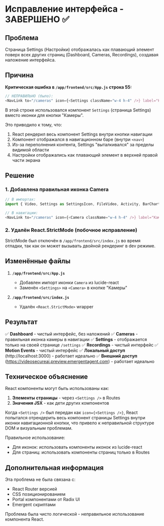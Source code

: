 # Исправление интерфейса - ЗАВЕРШЕНО ✅

## Проблема
Страница Settings (Настройки) отображалась как плавающий элемент поверх всех других страниц (Dashboard, Cameras, Recordings), создавая наложение интерфейса.

## Причина
**Критическая ошибка в `/app/frontend/src/App.js` строка 55:**

```javascript
// НЕПРАВИЛЬНО (было):
<NavLink to="/cameras" icon={<Settings className="w-4 h-4" />} label="Камеры" />
```

В этой строке использовался компонент `Settings` (страница Settings) вместо иконки для кнопки "Камеры".

Это приводило к тому, что:
1. React рендерил весь компонент Settings внутри кнопки навигации
2. Компонент отображался в навигационном баре (внутри `<nav>`)
3. Из-за переполнения контента, Settings "выталкивался" за пределы видимой области
4. Настройки отображались как плавающий элемент в верхней правой части экрана

## Решение

### 1. Добавлена правильная иконка Camera
```javascript
// В импортах:
import { Video, Settings as SettingsIcon, FileVideo, Activity, BarChart3, Camera } from 'lucide-react';

// В навигации:
<NavLink to="/cameras" icon={<Camera className="w-4 h-4" />} label="Камеры" />
```

### 2. Удалён React.StrictMode (побочное исправление)
StrictMode был отключён в `/app/frontend/src/index.js` во время отладки, так как он может вызывать двойной рендеринг в dev режиме.

## Изменённые файлы

1. **`/app/frontend/src/App.js`**
   - Добавлен импорт иконки `Camera` из lucide-react
   - Заменён `<Settings>` на `<Camera>` в кнопке "Камеры"

2. **`/app/frontend/src/index.js`**
   - Удалён `<React.StrictMode>` wrapper

## Результат

✅ **Dashboard** - чистый интерфейс, без наложений
✅ **Cameras** - правильная иконка камеры в навигации
✅ **Settings** - отображается только на своей странице `/settings`
✅ **Recordings** - чистый интерфейс
✅ **Motion Events** - чистый интерфейс
✅ **Локальный доступ** (http://localhost:3000) - работает идеально
✅ **Внешний доступ** (https://videosecureai.preview.emergentagent.com) - работает идеально

## Техническое объяснение

React компоненты могут быть использованы как:
1. **Элементы страницы** - через `<Settings />` в Routes
2. **Значения JSX** - как дети других компонентов

Когда `<Settings />` был передан как `icon={<Settings />}`, React попытался отрендерить весь компонент страницы Settings внутри иконки навигационной кнопки, что привело к неправильной структуре DOM и визуальным проблемам.

Правильное использование:
- Для иконок: использовать компоненты иконок из lucide-react
- Для страниц: использовать компоненты страниц только в Routes

## Дополнительная информация

Эта проблема не была связана с:
- React Router версией
- CSS позиционированием
- Portal компонентами от Radix UI
- Emergent скриптами

Проблема была чисто логической - неправильное использование компонента React.
